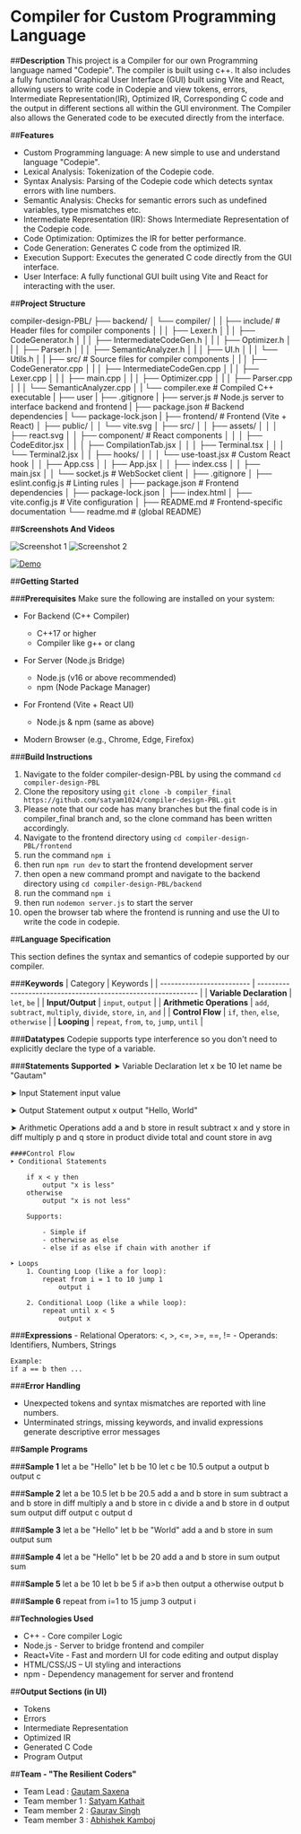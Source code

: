 # **Compiler for Custom Programming Language**

##**Description**
This project is a Compiler for our own Programming language named "Codepie". The compiler is built using c++. It also includes a fully functional Graphical User Interface (GUI) built using Vite and React, allowing users to write code in Codepie and view tokens, errors, Intermediate Representation(IR), Optimized IR, Corresponding C code and the output in different sections all within the GUI environment. The Compiler also allows the Generated code to be executed directly from the interface.

##**Features**

- Custom Programming language: A new simple to use and understand language "Codepie".
- Lexical Analysis: Tokenization of the Codepie code.
- Syntax Analysis: Parsing of the Codepie code which detects syntax errors with line numbers.
- Semantic Analysis: Checks for semantic errors such as undefined variables, type mismatches etc.
- Intermediate Representation (IR): Shows Intermediate Representation of the Codepie code.
- Code Optimization: Optimizes the IR for better performance.
- Code Generation: Generates C code from the optimized IR.
- Execution Support: Executes the generated C code directly from the GUI interface.
- User Interface: A fully functional GUI built using Vite and React for interacting with the user.

##**Project Structure**

compiler-design-PBL/
├── backend/
│   └── compiler/
│   |    ├── include/                   # Header files for compiler components
│   |    │   ├── Lexer.h
│   |    │   ├── CodeGenerator.h
│   |    │   ├── IntermediateCodeGen.h
│   |    │   ├── Optimizer.h
│   |    │   ├── Parser.h
│   |    │   ├── SemanticAnalyzer.h
│   |    │   ├── UI.h
│   |    │   └── Utils.h
│   |    ├── src/                       # Source files for compiler components
│   |    │   ├── CodeGenerator.cpp
│   |    │   ├── IntermediateCodeGen.cpp
│   |    │   ├── Lexer.cpp
│   |    │   ├── main.cpp
│   |    │   ├── Optimizer.cpp
│   |    │   ├── Parser.cpp
│   |    │   └── SemanticAnalyzer.cpp
│   |    └── compiler.exe               # Compiled C++ executable
|   ├── user
|   ├── .gitignore
|   ├── server.js                      # Node.js server to interface backend and frontend
|   ├── package.json                   # Backend dependencies
|   └── package-lock.json
|
├── frontend/                             # Frontend (Vite + React)
│   ├── public/
│   │   └── vite.svg
│   ├── src/
│   │   ├── assets/
│   │   │   ├── react.svg
│   │   ├── component/                 # React components
│   │   │   ├── CodeEditor.jsx
│   │   │   ├── CompilationTab.jsx
│   │   │   ├── Terminal.tsx
│   │   │   └── Terminal2.jsx
│   │   ├── hooks/
│   │   │   └── use-toast.jsx          # Custom React hook
│   │   ├── App.css
│   │   ├── App.jsx
│   │   ├── index.css
│   │   ├── main.jsx
│   │   └── socket.js                  # WebSocket client
│   ├── .gitignore
│   ├── eslint.config.js              # Linting rules
│   ├── package.json                  # Frontend dependencies
│   ├── package-lock.json
│   ├── index.html
│   ├── vite.config.js                # Vite configuration
│   ├── README.md                     # Frontend-specific documentation
└── readme.md                         # (global README)

##**Screenshots And Videos**

![Screenshot 1](assets/screenshot_2.png)
![Screenshot 2](assets/screenshot_1.png)

[![Demo](assets/screenshot_1.png)](assets/Codepie_demonstration.mp4)

##**Getting Started**

###**Prerequisites**
Make sure the following are installed on your system:

- For Backend (C++ Compiler)
  - C++17 or higher
  - Compiler like g++ or clang

- For Server (Node.js Bridge)
  - Node.js (v16 or above recommended)
  - npm (Node Package Manager)

- For Frontend (Vite + React UI)
  - Node.js & npm (same as above)

- Modern Browser (e.g., Chrome, Edge, Firefox)

###**Build Instructions**

1. Navigate to the folder compiler-design-PBL by using the command `cd compiler-design-PBL`
2. Clone the repository using `git clone -b compiler_final https://github.com/satyam1024/compiler-design-PBL.git`
3. Please note that our code has many branches but the final code is in compiler_final branch and, so the clone command has been written accordingly.
4. Navigate to the frontend directory using `cd compiler-design-PBL/frontend`
5. run the command `npm i`
6. then run `npm run dev` to start the frontend development server
7. then open a new command prompt and navigate to the backend directory using `cd compiler-design-PBL/backend`
8. run the command `npm i`
9. then run `nodemon server.js` to start the server
10. open the browser tab where the frontend is running and use the UI to write the code in codepie.

##**Language Specification**

This section defines the syntax and semantics of codepie supported by our compiler.

###**Keywords**
| Category                  | Keywords                                                      |
| ------------------------- | ------------------------------------------------------------- |
| **Variable Declaration**  | `let`, `be`                                                   |
| **Input/Output**          | `input`, `output`                                             |
| **Arithmetic Operations** | `add`, `subtract`, `multiply`, `divide`, `store`, `in`, `and` |
| **Control Flow**          | `if`, `then`, `else`, `otherwise`                             |
| **Looping**               | `repeat`, `from`, `to`, `jump`, `until`                       |


###**Datatypes**
Codepie supports type interference so you don't need to explicitly declare the type of a variable.

###**Statements Supported**
➤ Variable Declaration
    let x be 10
    let name be "Gautam"

➤ Input Statement
    input value

➤ Output Statement
    output x
    output "Hello, World"

➤ Arithmetic Operations
    add a and b store in result
    subtract x and y store in diff
    multiply p and q store in product
    divide total and count store in avg

    ####Control Flow
    ➤ Conditional Statements

        if x < y then
            output "x is less"
        otherwise
            output "x is not less"

        Supports:

            - Simple if
            - otherwise as else
            - else if as else if chain with another if

    ➤ Loops
        1. Counting Loop (like a for loop):
            repeat from i = 1 to 10 jump 1
                output i

        2. Conditional Loop (like a while loop):
            repeat until x < 5
                output x

###**Expressions**
    - Relational Operators: <, >, <=, >=, ==, !=
    - Operands: Identifiers, Numbers, Strings

    Example:
    if a == b then ...

###**Error Handling**
- Unexpected tokens and syntax mismatches are reported with line numbers.
- Unterminated strings, missing keywords, and invalid expressions generate descriptive error messages

##**Sample Programs**

###**Sample 1**
    let a be "Hello"
    let b be 10
    let c be 10.5
    output a
    output b
    output c

###**Sample 2**
    let a be 10.5
    let b be 20.5
    add a and b store in sum
    subtract a and b store in diff
    multiply a and b store in c
    divide a and b store in d
    output sum
    output diff
    output c
    output d

###**Sample 3**
    let a be "Hello"
    let b be "World"
    add a and b store in sum
    output sum

###**Sample 4**
    let a be "Hello"
    let b be 20
    add a and b store in sum
    output sum

###**Sample 5**
    let a be 10
    let b be 5
    if a>b then
        output a
    otherwise
        output b

###**Sample 6**
    repeat from i=1 to 15 jump 3
        output i

##**Technologies Used**
- C++ - Core compiler Logic
- Node.js - Server to bridge frontend and compiler
- React+Vite - Fast and mordern UI for code editing and output display
- HTML/CSS/JS – UI styling and interactions
- npm - Dependency management for server and frontend

##**Output Sections (in UI)**
- Tokens
- Errors
- Intermediate Representation
- Optimized IR
- Generated C Code
- Program Output

##**Team - "The Resilient Coders"**
- Team Lead : [Gautam Saxena](https://github.com/gautam-saxena)
- Team member 1 : [Satyam Kathait](https://github.com/satyam1024)
- Team member 2 : [Gaurav Singh](https://github.com/GauravSinghhhh)
- Team member 3 : [Abhishek Kamboj](https://github.com/Abhishek130900)

